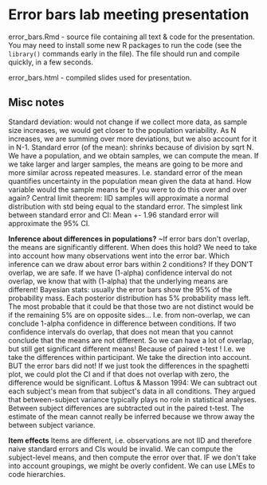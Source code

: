 # Error bars lab meeting presentation

error_bars.Rmd - source file containing all text & code for the presentation. You may need to install some new R packages to run the code (see the `library()` commands early in the file). The file should run and compile quickly, in a few seconds.

error_bars.html - compiled slides used for presentation.

## Misc notes

Standard deviation: would not change if we collect more data, as sample size increases, we would get closer to the population variability. As N increases, we are summing over more deviations, but we also account for it in N-1. 
Standard error (of the mean): shrinks because of division by sqrt N. We have a population, and we obtain samples, we can compute the mean. If we take larger and larger samples, the means are going to be more and more similar across repeated measures. I.e. standard error of the mean quantifies uncertainty in the population mean given the data at hand. How variable would the sample means be if you were to do this over and over again? 
Central limit theorem: IID samples will approximate a normal distribution with std being equal to the standard error. 
The simplest link between standard error and CI: Mean +- 1.96 standard error will approximate the 95% CI.

**Inference about differences in populations?**
~If error bars don't overlap, the means are significantly different. When does this hold? 
We need to take into account how many observations went into the error bar.
Which inference can we draw about error bars within 2 conditions?
If they DON'T overlap, we are safe. If we have (1-alpha) confidence interval do not overlap, we know that with (1-alpha) that the underlying means are different! Bayesian stats: usually the error bars show the 95% of the probability mass. Each posterior distribution has 5% probability mass left. The most probable that it could be that those two are not distinct would be if the remaining 5% are on opposite sides... I.e. from non-overlap, we can conclude 1-alpha confidence in difference between conditions. 
If two confidence intervals do overlap, that does not mean that you cannot conclude that the means are not different. So we can have a lot of overlap, but still get significant different means! Because of paired t-test ! I.e. we take the differences within participant. We take the direction into account. BUT the error bars did not! If we just took the differences in the spaghetti plot, we could plot the CI and if that does not overlap with zero, the difference would be significant. 
Loftus & Masson 1994: We can subtract out each subject's mean from that subject's data in all conditions. They argued that between-subject variance typically plays no role in statistical analyses. Between subject differences are subtracted out in the paired t-test. 
The estimate of the mean cannot really be inferred because we throw away the between subject variance. 

**Item effects**
Items are different, i.e. observations are not IID and therefore naive standard errors and CIs would be invalid. 
We can compute the subject-level means, and then compute the error over that. 
IF we don't take into account groupings, we might be overly confident.
We can use LMEs to code hierarchies. 

